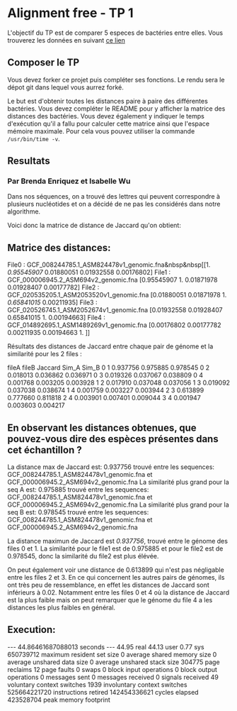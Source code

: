 
# Alignment free - TP 1

L'objectif du TP est de comparer 5 especes de bactéries entre elles.
Vous trouverez les données en suivant [ce lien](https://we.tl/t-ACiDxJko7s)

## Composer le TP

Vous devez forker ce projet puis compléter ses fonctions.
Le rendu sera le dépot git dans lequel vous aurrez forké.

Le but est d'obtenir toutes les distances paire à paire des différentes bactéries.
Vous devez compléter le README pour y afficher la matrice des distances des bactéries.
Vous devez également y indiquer le temps d'exécution qu'il a fallu pour calculer cette matrice ainsi que l'espace mémoire maximale. Pour cela vous pouvez utiliser la commande ```/usr/bin/time -v```.

## Resultats
### Par Brenda Enriquez et Isabelle Wu

Dans nos séquences, on a trouvé des lettres qui peuvent correspondre à plusieurs nucléotides et on a décidé de ne pas les considérés dans notre algorithme.

Voici donc la matrice de distance de Jaccard qu'on obtient:

## Matrice des distances:
File0 : GCF_008244785.1_ASM824478v1_genomic.fna&nbsp&nbsp[[1.         *0.95545907* 0.01880051 0.01932558 0.00176802]
File1 : GCF_000006945.2_ASM694v2_genomic.fna      [0.95545907 1.         0.01871978 0.01928407 0.00177782]
File2 : GCF_020535205.1_ASM2053520v1_genomic.fna  [0.01880051 0.01871978 1.         *0.65841015* 0.00211935]
File3 : GCF_020526745.1_ASM2052674v1_genomic.fna  [0.01932558 0.01928407 0.65841015 1.         0.00194663]
File4 : GCF_014892695.1_ASM1489269v1_genomic.fna  [0.00176802 0.00177782 0.00211935 0.00194663 1.        ]]

Résultats des distances de Jaccard entre chaque pair de génome et la similarité pour les 2 files :

fileA	fileB	Jaccard	  Sim_A	    Sim_B
0	    1	    0.937756	0.975885	0.978545
0	    2	    0.018013	0.036862	0.036971
0	    3	    0.019326	0.037067	0.038809
0	    4	    0.001768	0.003205	0.003928
1	    2	    0.017910	0.037048	0.037056
1	    3	    0.019092	0.037038	0.038674
1	    4	    0.001759	0.003227	0.003944
2	    3	    0.613899	0.777660	0.811818
2	    4	    0.003901	0.007401	0.009044
3	    4	    0.001947	0.003603	0.004217


## En observant les distances obtenues, que pouvez-vous dire des espèces présentes dans cet échantillon ?

La distance max de Jaccard est: 0.937756 trouvé entre les sequences: GCF_008244785.1_ASM824478v1_genomic.fna et GCF_000006945.2_ASM694v2_genomic.fna
La similarité plus grand pour la seq A est: 0.975885 trouvé entre les sequences: GCF_008244785.1_ASM824478v1_genomic.fna et GCF_000006945.2_ASM694v2_genomic.fna
La similarité plus grand pour la seq B est: 0.978545 trouvé entre les sequences: GCF_008244785.1_ASM824478v1_genomic.fna et GCF_000006945.2_ASM694v2_genomic.fna

La distance maximun de Jaccard est *0.937756*, trouvé entre le génome des files 0 et 1.
La similarité pour le file1 est de 0.975885 et pour le file2 est de 0.978545, donc la similarité du file2 est plus élévée.

On peut également voir une distance de 0.613899 qui n'est pas négligable entre les files 2 et 3.
En ce qui concernent les autres pairs de génomes, ils ont très peu de ressemblance, en effet les distances de Jaccard sont inférieurs à 0.02. Notamment entre les files 0 et 4 où la distance de Jaccard est la plus faible mais on peut remarquer que le génome du file 4 a les distances les plus faibles en général.

## Execution:
--- 44.86461687088013 seconds ---
       44.95 real        44.13 user         0.77 sys
           650739712  maximum resident set size
                   0  average shared memory size
                   0  average unshared data size
                   0  average unshared stack size
              304775  page reclaims
                  12  page faults
                   0  swaps
                   0  block input operations
                   0  block output operations
                   0  messages sent
                   0  messages received
                   0  signals received
                  49  voluntary context switches
                1939  involuntary context switches
        525664221720  instructions retired
        142454336621  cycles elapsed
           423528704  peak memory footprint
